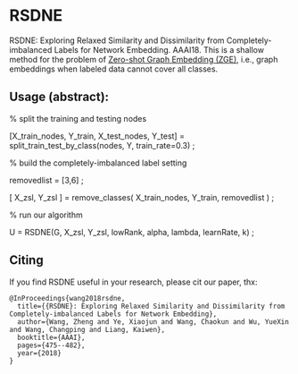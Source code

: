 # RSDNE
RSDNE: Exploring Relaxed Similarity and Dissimilarity from Completely-imbalanced Labels for Network Embedding. AAAI18.
This is a shallow method for the problem of [Zero-shot Graph Embedding (ZGE)](https://zhengwang100.github.io/project/zero_shot_graph_embedding.html), i.e., graph embeddings when labeled data cannot cover all classes. 

Usage (abstract):
---

% split the training and testing nodes

[X_train_nodes, Y_train, X_test_nodes, Y_test] = split_train_test_by_class(nodes, Y, train_rate=0.3) ;

% build the completely-imbalanced label setting

removedlist = [3,6] ;

[ X_zsl, Y_zsl ] = remove_classes( X_train_nodes, Y_train, removedlist ) ;

% run our algorithm

U = RSDNE(G, X_zsl, Y_zsl, lowRank, alpha, lambda, learnRate, k) ;


Citing
---
If you find RSDNE useful in your research, please cit our paper, thx:

```
@InProceedings{wang2018rsdne,
  title={{RSDNE}: Exploring Relaxed Similarity and Dissimilarity from Completely-imbalanced Labels for Network Embedding},
  author={Wang, Zheng and Ye, Xiaojun and Wang, Chaokun and Wu, YueXin and Wang, Changping and Liang, Kaiwen},
  booktitle={AAAI},
  pages={475--482},
  year={2018}
}
```

